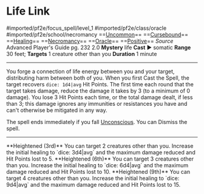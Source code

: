# Life Link
#imported/pf2e/focus_spell/level_1 #imported/pf2e/class/oracle #imported/pf2e/school/necromancy 
==[Uncommon](uncommon.md)== ==[Cursebound](../../../Traits/Cursebound.md)== ==[Healing](healing.md)== ==[Necromancy](necromancy.md)== ==[Oracle](../../../Traits/Oracle.md)== ==[Positive](positive.md)==
*Source* Advanced Player's Guide pg. 232 2.0
**Mystery** life
**Cast** ► somatic
**Range** 30 feet; **Targets** 1 creature other than you
**Duration** 1 minute

---
You forge a connection of life energy between you and your target, distributing harm between both of you. When you first Cast the Spell, the target recovers `dice: 1d4|avg` Hit Points. The first time each round that the target takes damage, reduce the damage it takes by 3 (to a minimum of 0 damage). You lose 3 Hit Points each time, or the total damage dealt, if less than 3; this damage ignores any immunities or resistances you have and can't otherwise be mitigated in any way.

The spell ends immediately if you fall [Unconscious](../../../Conditions/Unconscious.md). You can Dismiss the spell.

<hr>
**Heightened (3rd)** You can target 2 creatures other than you. Increase the initial healing to `dice: 3d4|avg` and the maximum damage reduced and Hit Points lost to 5.
**Heightened (6th)** You can target 3 creatures other than you. Increase the initial healing to `dice: 6d4|avg` and the maximum damage reduced and Hit Points lost to 10.
**Heightened (9th)** You can target 4 creatures other than you. Increase the initial healing to `dice: 9d4|avg` and the maximum damage reduced and Hit Points lost to 15.